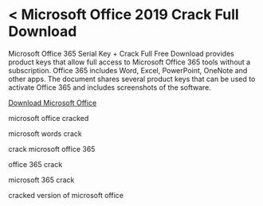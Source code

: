 # < Microsoft Office 2019 Crack Full Download 

Microsoft Office 365 Serial Key + Crack Full Free Download provides product keys that allow full access to Microsoft Office 365 tools without a subscription. Office 365 includes Word, Excel, PowerPoint, OneNote and other apps. The document shares several product keys that can be used to activate Office 365 and includes screenshots of the software.

<a href="https://drfiles.net/" rel="nofollow">Download Microsoft Office </a>

microsoft office cracked

microsoft words crack

crack microsoft office 365

office 365 crack

microsoft 365 crack

cracked version of microsoft office

